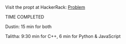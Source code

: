 Visit the propt at HackerRack: [Problem](https://www.hackerrank.com/challenges/alternating-characters/problem?h_l=interview&playlist_slugs%5B%5D=interview-preparation-kit&playlist_slugs%5B%5D=strings
)

TIME COMPLETED

Dustin: 15 min for both

Talitha: 9:30 min for C++, 6 min for Python & JavaScript